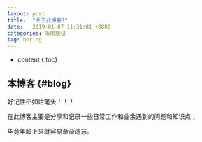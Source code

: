 ```yaml
---
layout: post
title:  "关于此博客!"
date:   2019-01-07 11:31:01 +0800
categories: 听雨随记
tag: boring
---
```


* content
{:toc}


本博客				{#blog}
------------------------

好记性不如烂笔头！！！

在此博客主要是分享和记录一些日常工作和业余遇到的问题和知识点；

毕竟年龄上来就容易渐渐遗忘。
